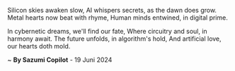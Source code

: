Silicon skies awaken slow,
AI whispers secrets, as the dawn does grow.
Metal hearts now beat with rhyme,
Human minds entwined, in digital prime.

In cybernetic dreams, we'll find our fate,
Where circuitry and soul, in harmony await.
The future unfolds, in algorithm's hold,
And artificial love, our hearts doth mold.

~ <b>By Sazumi Copilot</b> - 19 Juni 2024